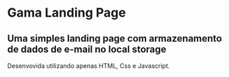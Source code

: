 # Gama Landing Page
## Uma simples landing page com armazenamento de dados de e-mail no local storage
Desenvovida utilizando apenas HTML, Css e Javascript.
